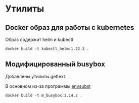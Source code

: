 # Утилиты

## Docker образ для работы с kubernetes

Образ содержит helm и kubectl

    docker build -t kubectl_helm:1.22.3 .

## Модифицированный busybox

Добавлены утилиты gettext.

В основном из-за программы [envsubst](https://www.gnu.org/software/gettext/manual/gettext.html#envsubst-Invocation)

    docker build -t m_busybox:3.14.2 .